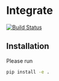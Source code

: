 # Integrate
[![Build Status](https://travis-ci.org/jdmcclain47/integrate.svg?branch=master)](https://travis-ci.org/jdmcclain47/integrate)

## Installation
Please run

```bash
pip install -e .
```
